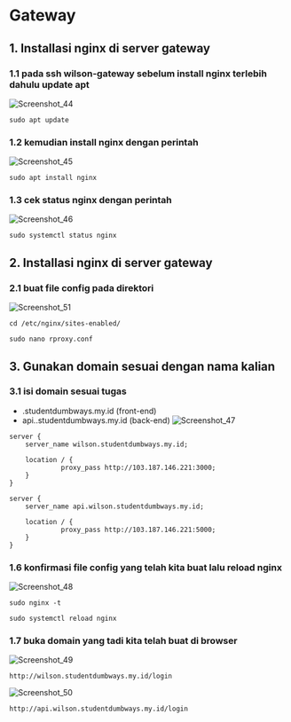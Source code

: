 # Gateway
## 1. Installasi nginx di server gateway
### 1.1 pada ssh wilson-gateway sebelum install nginx terlebih dahulu update apt
![Screenshot_44](https://github.com/wilsonakbar/devops18-dumbways-WilsonAkbar/assets/132327628/9bb26ae5-17a0-408f-a2d3-5c98c8a446f8)
```
sudo apt update
```
### 1.2 kemudian install nginx dengan perintah
![Screenshot_45](https://github.com/wilsonakbar/devops18-dumbways-WilsonAkbar/assets/132327628/b5436997-f248-4acb-a038-c54f7ab855ce)
```
sudo apt install nginx
```
### 1.3 cek status nginx dengan perintah
![Screenshot_46](https://github.com/wilsonakbar/devops18-dumbways-WilsonAkbar/assets/132327628/df39224e-3f77-45bd-ae45-b7df9a26ae34)
```
sudo systemctl status nginx
```
## 2. Installasi nginx di server gateway
### 2.1 buat file config pada direktori
![Screenshot_51](https://github.com/wilsonakbar/devops18-dumbways-WilsonAkbar/assets/132327628/e65d09b3-2989-42be-9814-131d68523589)
```
cd /etc/nginx/sites-enabled/
```
```
sudo nano rproxy.conf
```
## 3. Gunakan domain sesuai dengan nama kalian
### 3.1 isi domain sesuai tugas
- <nama>.studentdumbways.my.id (front-end)
- api.<nama>.studentdumbways.my.id (back-end)
![Screenshot_47](https://github.com/wilsonakbar/devops18-dumbways-WilsonAkbar/assets/132327628/4a3b437e-bada-418b-bf79-1ac01facca95)
```
server {
    server_name wilson.studentdumbways.my.id;

    location / {
             proxy_pass http://103.187.146.221:3000;
    }
}

server {
    server_name api.wilson.studentdumbways.my.id;

    location / {
             proxy_pass http://103.187.146.221:5000;
    }
}
```
### 1.6 konfirmasi file config yang telah kita buat lalu reload nginx
![Screenshot_48](https://github.com/wilsonakbar/devops18-dumbways-WilsonAkbar/assets/132327628/17c47c45-1d45-474f-b759-9ef2c6bb225b)
```
sudo nginx -t
```
```
sudo systemctl reload nginx
```
### 1.7 buka domain yang tadi kita telah buat di browser
![Screenshot_49](https://github.com/wilsonakbar/devops18-dumbways-WilsonAkbar/assets/132327628/46a6dabb-f5f5-4090-bb2f-c3e3e3e8fa7f)
```
http://wilson.studentdumbways.my.id/login
```
![Screenshot_50](https://github.com/wilsonakbar/devops18-dumbways-WilsonAkbar/assets/132327628/e2d30561-4120-4c76-9b70-45154dd3c1f3)
```
http://api.wilson.studentdumbways.my.id/login
```
















